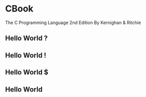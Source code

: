 # CBook
The C Programming Language 2nd Edition By Kernighan &amp; Ritchie

## Hello World ?
## Hello World !
## Hello World $
## Hello World #
